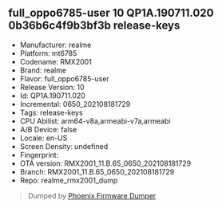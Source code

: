 ## full_oppo6785-user 10 QP1A.190711.020 0b36b6c4f9b3bf3b release-keys
- Manufacturer: realme
- Platform: mt6785
- Codename: RMX2001
- Brand: realme
- Flavor: full_oppo6785-user
- Release Version: 10
- Id: QP1A.190711.020
- Incremental: 0650_202108181729
- Tags: release-keys
- CPU Abilist: arm64-v8a,armeabi-v7a,armeabi
- A/B Device: false
- Locale: en-US
- Screen Density: undefined
- Fingerprint: 
- OTA version: RMX2001_11.B.65_0650_202108181729
- Branch: RMX2001_11.B.65_0650_202108181729
- Repo: realme_rmx2001_dump


>Dumped by [Phoenix Firmware Dumper](https://github.com/DroidDumps/phoenix_firmware_dumper)
